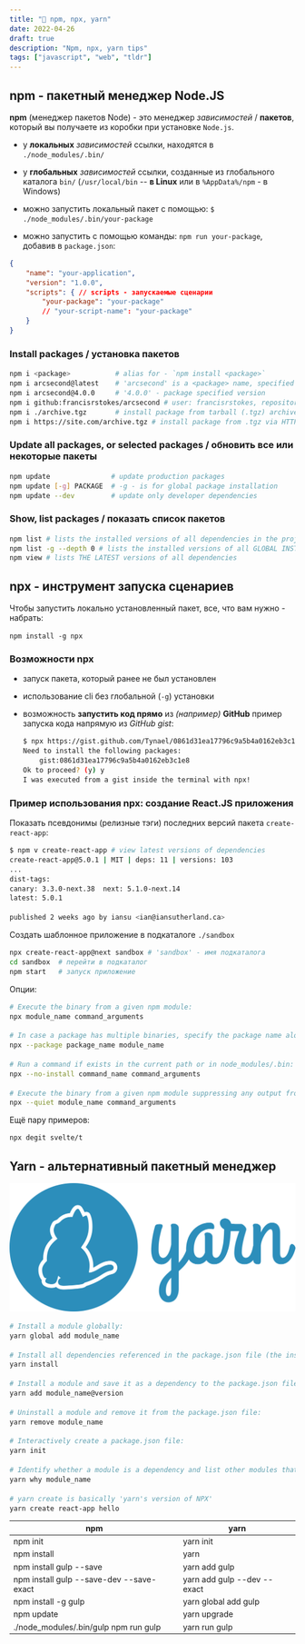 ```yaml
---
title: "🗿 npm, npx, yarn"
date: 2022-04-26
draft: true
description: "Npm, npx, yarn tips"
tags: ["javascript", "web", "tldr"]
---
```


## npm - пакетный менеджер Node.JS

**npm** (менеджер пакетов Node) - это менеджер *зависимостей* / **пакетов**, который вы получаете из коробки при установке `Node.js`.

- у **локальных** *зависимостей* ссылки, находятся в `./node_modules/.bin/`
- у **глобальных** *зависимостей* ссылки, созданные из глобального каталога `bin/` (`/usr/local/bin` -- **в Linux** или в `%AppData%/npm` - в Windows)

- можно запустить локальный пакет с помощью:
    `$ ./node_modules/.bin/your-package`

- можно запустить с помощью команды: `npm run your-package`, добавив в `package.json`:

```json
{
    "name": "your-application",
    "version": "1.0.0",
    "scripts": { // scripts - запускаемые сценарии
        "your-package": "your-package"
        // "your-script-name": "your-package"
    }
}
```

### Install packages / установка пакетов

```bash
npm i <package>           # alias for - `npm install <package>`
npm i arcsecond@latest    # 'arcsecond' is a <package> name, specified tag: 'latest'
npm i arcsecond@4.0.0     # '4.0.0' - package specified version
npm i github:francisrstokes/arcsecond # user: francisrstokes, repository: arcsecond
npm i ./archive.tgz       # install package from tarball (.tgz) archive
npm i https://site.com/archive.tgz # install package from .tgz via HTTPS
```

### Update all packages, or selected packages / обновить все или некоторые пакеты

```bash
npm update               # update production packages
npm update [-g] PACKAGE  # -g - is for global package installation
npm update --dev         # update only developer dependencies
```

### Show, list packages / показать список пакетов

```bash
npm list # lists the installed versions of all dependencies in the project
npm list -g --depth 0 # lists the installed versions of all GLOBAL INSTALLED packages
npm view # lists THE LATEST versions of all dependencies
```

## npx - инструмент запуска сценариев

Чтобы запустить локально установленный пакет, все, что вам нужно - набрать:

`npm install -g npx`

### Возможности npx

- запуск пакета, который ранее не был установлен
- использование cli без глобальной (`-g`) установки
- возможность **запустить код прямо** из *(например)* **GitHub**
    пример запуска кода напрямую из *GitHub gist*:

    ```bash
    $ npx https://gist.github.com/Tynael/0861d31ea17796c9a5b4a0162eb3c1e8
    Need to install the following packages:
        gist:0861d31ea17796c9a5b4a0162eb3c1e8
    Ok to proceed? (y) y
    I was executed from a gist inside the terminal with npx!
    ```

### Пример использования npx: создание React.JS приложения

Показать псевдонимы (релизные тэги) последних версий пакета `create-react-app`:

```bash
$ npm v create-react-app # view latest versions of dependencies
create-react-app@5.0.1 | MIT | deps: 11 | versions: 103
...
dist-tags:
canary: 3.3.0-next.38  next: 5.1.0-next.14
latest: 5.0.1

published 2 weeks ago by iansu <ian@iansutherland.ca>
```

Создать шаблонное приложение в подкаталоге `./sandbox`

```bash
npx create-react-app@next sandbox # 'sandbox' - имя подкаталога 
cd sandbox  # перейти в подкаталог
npm start   # запуск приложение
```

Опции:

```bash
# Execute the binary from a given npm module:
npx module_name command_arguments

# In case a package has multiple binaries, specify the package name along with the binary:
npx --package package_name module_name

# Run a command if exists in the current path or in node_modules/.bin:
npx --no-install command_name command_arguments

# Execute the binary from a given npm module suppressing any output from npx itself:
npx --quiet module_name command_arguments
```

Ещё пару примеров:

```bash
npx degit svelte/t
```

## Yarn - альтернативный пакетный менеджер

![yarn](yarn_logo.svg)

```bash
# Install a module globally:
yarn global add module_name

# Install all dependencies referenced in the package.json file (the install is optional):
yarn install

# Install a module and save it as a dependency to the package.json file (add --dev to save as a dev dependency):
yarn add module_name@version

# Uninstall a module and remove it from the package.json file:
yarn remove module_name

# Interactively create a package.json file:
yarn init

# Identify whether a module is a dependency and list other modules that depend upon it:
yarn why module_name

# yarn create is basically 'yarn's version of NPX'
yarn create react-app hello
```

| npm                                       | yarn                        |
|------------------------------------------ |-----------------------------|
| npm init                                  | yarn init                   |
| npm install                               | yarn                        |
| npm install gulp --save                   | yarn add gulp               |
| npm install gulp --save-dev --save-exact  | yarn add gulp --dev --exact |
| npm install -g gulp                       | yarn global add gulp        |
| npm update                                | yarn upgrade                |
| ./node_modules/.bin/gulp npm run gulp     | yarn run gulp               |
